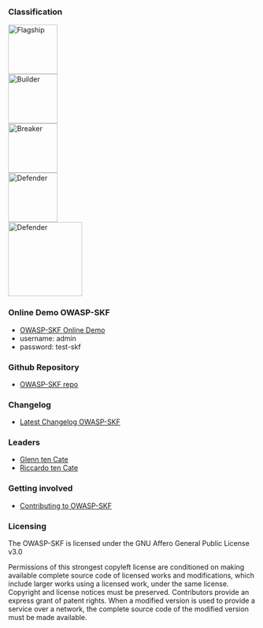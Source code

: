 ### Classification

<img src="assets/images/Mature_projects.png" width="100" alt="Flagship">
<br>
<img src="assets/images/Owasp-builders-small.png" width="100" alt="Builder">
<br>
<img src="assets/images/Owasp-breakers-small.png" width="100" alt="Breaker">
<br>
<img src="assets/images/Owasp-defenders-small.png" width="100" alt="Defender">
<br>
<img src="assets/images/Project_Type_Files_DOC.jpg" width="150" alt="Defender">
<br>

### Online Demo OWASP-SKF

- [OWASP-SKF Online Demo](https://securityknowledgeframework.org/demo.php "OWASP-SKF Online Demo")
- username: admin
- password: test-skf

### Github Repository

- [OWASP-SKF repo](https://github.com/blabla1337/skf-flask "OWASP-SKF repo")

### Changelog

- [Latest Changelog OWASP-SKF](https://github.com/blabla1337/skf-flask/releases "OWASP-SKF changelog")

### Leaders
* [Glenn ten Cate](mailto://glenn.ten.cate@owasp.org)
* [Riccardo ten Cate](mailto://riccardo.ten.cate@owasp.org)

### Getting involved

- [Contributing to OWASP-SKF](https://github.com/blabla1337/skf-flask/blob/master/CONTRIBUTING.md)

### Licensing

The OWASP-SKF is licensed under the
GNU Affero General Public License v3.0

Permissions of this strongest copyleft license are conditioned on making available complete source code of licensed works and modifications, which include larger works using a licensed work, under the same license. Copyright and license notices must be preserved. Contributors provide an express grant of patent rights. When a modified version is used to provide a service over a network, the complete source code of the modified version must be made available.
